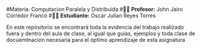 #Materia: Computacion Paralela y Distribuida
#👨‍🏫 **Profesor:** John Jairo Corredor Franco
#👨‍💻 **Estudiante:** Oscar Julian Reyes Torres

 En este repositorio se encontrará toda la evidencia del trabajo realizado fuera y dentro del aula de clase, al igual que guias, ejemplos y toda clase de docuemtnacion necesaria para el óptimo aprendizaje de esta asignatura 
